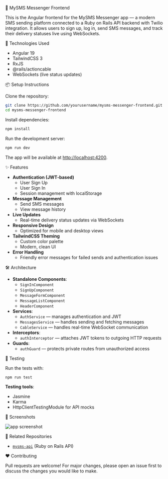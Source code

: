 📱 MySMS Messenger Frontend

This is the Angular frontend for the MySMS Messenger app — a modern SMS sending platform connected to a Ruby on Rails API backend with Twilio integration. It allows users to sign up, log in, send SMS messages, and track their delivery statuses live using WebSockets.

🚀 Technologies Used

- Angular 19
- TailwindCSS 3
- RxJS
- @rails/actioncable
- WebSockets (live status updates)

📦 Setup Instructions

Clone the repository:

```bash
git clone https://github.com/yourusername/mysms-messenger-frontend.git
cd mysms-messenger-frontend
```

Install dependencies:

```bash
npm install
```

Run the development server:

```bash
npm run dev
```

The app will be available at [http://localhost:4200](http://localhost:4200).

✨ Features

- **Authentication (JWT-based)**
  - User Sign Up
  - User Sign In
  - Session management with localStorage
- **Message Management**
  - Send SMS messages
  - View message history
- **Live Updates**
  - Real-time delivery status updates via WebSockets
- **Responsive Design**
  - Optimized for mobile and desktop views
- **TailwindCSS Theming**
  - Custom color palette
  - Modern, clean UI
- **Error Handling**
  - Friendly error messages for failed sends and authentication issues

🛠️ Architecture

- **Standalone Components**:
  - `SignInComponent`
  - `SignUpComponent`
  - `MessageFormComponent`
  - `MessageListComponent`
  - `HeaderComponent`
- **Services**:
  - `AuthService` — manages authentication and JWT
  - `MessagesService` — handles sending and fetching messages
  - `CableService` — handles real-time WebSocket communication
- **Interceptors**:
  - `authInterceptor` — attaches JWT tokens to outgoing HTTP requests
- **Guards**:
  - `authGuard` — protects private routes from unauthorized access

🧪 Testing

Run the tests with:

```bash
npm run test
```

**Testing tools**:

- Jasmine
- Karma
- HttpClientTestingModule for API mocks

📸 Screenshots

![app screenshot](message_board.png)

🔗 Related Repositories

- [`mysms-api`](https://github.com/aneldanza/mysms-api) (Ruby on Rails API)

❤️ Contributing

Pull requests are welcome! For major changes, please open an issue first to discuss the changes you would like to make.
